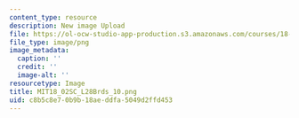 ```yaml
---
content_type: resource
description: New image Upload
file: https://ol-ocw-studio-app-production.s3.amazonaws.com/courses/18-02sc-multivariable-calculus-fall-2010/c8b5c8e70b9b18aeddfa5049d2ffd453_MIT18_02SC_L28Brds_10.png
file_type: image/png
image_metadata:
  caption: ''
  credit: ''
  image-alt: ''
resourcetype: Image
title: MIT18_02SC_L28Brds_10.png
uid: c8b5c8e7-0b9b-18ae-ddfa-5049d2ffd453
---
```

